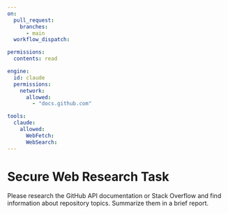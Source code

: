 ```yaml
---
on:
  pull_request:
    branches:
      - main
  workflow_dispatch:

permissions:
  contents: read

engine:
  id: claude
  permissions:
    network:
      allowed:
        - "docs.github.com"

tools:
  claude:
    allowed:
      WebFetch:
      WebSearch:
---
```


# Secure Web Research Task

Please research the GitHub API documentation or Stack Overflow and find information about repository topics. Summarize them in a brief report.
